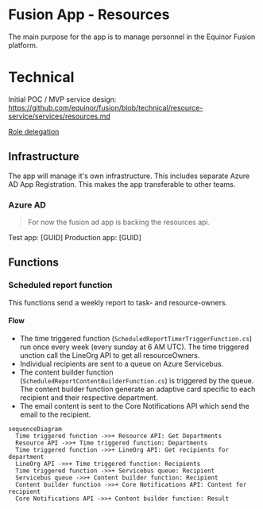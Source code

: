 # Fusion App - Resources

The main purpose for the app is to manage personnel in the Equinor Fusion platform.

# Technical

Initial POC / MVP service design:
https://github.com/equinor/fusion/blob/technical/resource-service/services/resources.md

[Role delegation](https://github.com/equinor/fusion/blob/master/docs/technical-design/resources/role-delegation.md)

## Infrastructure

The app will manage it's own infrastructure. This includes separate Azure AD App Registration.
This makes the app transferable to other teams.

### Azure AD

> For now the fusion ad app is backing the resources api.

Test app: [GUID]
Production app: [GUID]

## Functions

### Scheduled report function

This functions send a weekly report to task- and resource-owners.

#### Flow

- The time triggered function (`ScheduledReportTimerTriggerFunction.cs`)
  run once every week (every sunday at 6 AM UTC). The time triggered unction call the LineOrg API to get all resourceOwners.
- Individual recipients are sent to a queue on Azure Servicebus.
- The content builder function (`ScheduledReportContentBuilderFunction.cs`) is triggered by the queue.
  The content builder function generate an adaptive card specific to each
  recipient and their respective department. 
- The email content is sent to the Core Notifications API which send the email to the recipient.

```mermaid
sequenceDiagram
  Time triggered function ->>+ Resource API: Get Departments
  Resource API ->>+ Time triggered function: Departments
  Time triggered function ->>+ LineOrg API: Get recipients for department
  LineOrg API ->>+ Time triggered function: Recipients
  Time triggered function ->>+ Servicebus queue: Recipient
  Servicebus queue ->>+ Content builder function: Recipient
  Content builder function ->>+ Core Notifications API: Content for recipient
  Core Notifications API ->>+ Content builder function: Result
```
